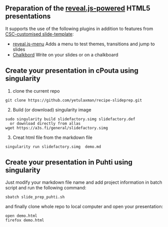 ## Preparation of the [reveal.js-powered](https://github.com/hakimel/reveal.js/) HTML5 presentations

It supports the use of the following plugins in addition to features from [CSC-customised slide-template](https://github.com/csc-training/slide-template.git):

* [reveal.js-menu](https://github.com/denehyg/reveal.js-menu) Adds a menu to
  test themes, transitions and jump to slides
* [Chalkbord](https://github.com/rajgoel/reveal.js-plugins/tree/master/chalkboard)
  Write on your slides or on a chalkboard


## Create your presentation in cPouta using singularity

1. clone the current repo

```
git clone https://github.com/yetulaxman/recipe-slideprep.git
```
2. Build (or download) singularity image 
```
sudo singularity build slidefactory.simg slidefactory.def
  or download directly from allas
wget https://a3s.fi/general/slidefactory.simg

```
3. Creat html file from the markdown file

```
singularity run slidefactory.simg  demo.md
```


## Create your presentation in Puhti using singularity

Just modify your markdown file name and add project information in batch script and run the following command:

```
sbatch slide_prep_puhti.sh

```

and finally clone whole repo to local computer and open your presentation:
```
open demo.html
firefox demo.html
```
